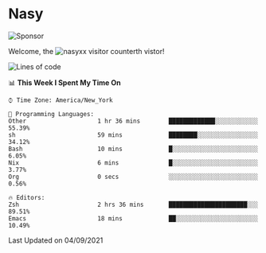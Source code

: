 # Nasy

<!--
<p align="center">
<img height="200" src="https://github-readme-stats.vercel.app/api?username=nasyxx&count_private=true&show_icons=true&theme=dracula&include_all_commits=true"/>
<img height="200" src="https://github-readme-stats.vercel.app/api/top-langs/?username=nasyxx&theme=dracula&hide=html,jupyter+notebook&count_private=true&show_icons=true"/>
</p>

  
----------------
-->

![Sponsor](https://img.shields.io/static/v1.svg?label=Sponsor&message=%E2%9D%A4&logo=GitHub&style=flat&color=pink)
 
Welcome, the ![nasyxx visitor counter](https://count.getloli.com/get/@nasyxx?theme=rule34)th vistor!
 
<!--START_SECTION:waka-->
![Lines of code](https://img.shields.io/badge/From%20Hello%20World%20I%27ve%20Written-5.4%20million%20lines%20of%20code-blue)

📊 **This Week I Spent My Time On** 

```text
⌚︎ Time Zone: America/New_York

💬 Programming Languages: 
Other                    1 hr 36 mins        █████████████░░░░░░░░░░░░   55.39% 
sh                       59 mins             ████████░░░░░░░░░░░░░░░░░   34.12% 
Bash                     10 mins             █░░░░░░░░░░░░░░░░░░░░░░░░   6.05% 
Nix                      6 mins              █░░░░░░░░░░░░░░░░░░░░░░░░   3.77% 
Org                      0 secs              ░░░░░░░░░░░░░░░░░░░░░░░░░   0.56%

🔥 Editors: 
Zsh                      2 hrs 36 mins       ██████████████████████░░░   89.51% 
Emacs                    18 mins             ██░░░░░░░░░░░░░░░░░░░░░░░   10.49%

```


 Last Updated on 04/09/2021
<!--END_SECTION:waka-->

<!-- ![visitors](https://visitor-badge.laobi.icu/badge?page_id=nasyxx.nasyxx) -->
